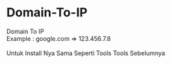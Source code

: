 # Domain-To-IP

Domain To IP
<br>
Example : google.com => 123.456.7.8<br><br>
Untuk Install Nya Sama Seperti Tools Tools Sebelumnya
